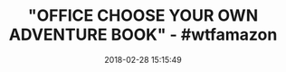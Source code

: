 ---
title: '"OFFICE CHOOSE YOUR OWN ADVENTURE BOOK" - #wtfamazon'
name: 'Office Odyssey: Choose Your Own Expedition (Volume 1)'
date: '2018-02-28 15:15:49'
buy_now: >-
  https://www.amazon.com/Office-Odyssey-Choose-Your-Expedition/dp/1984312855?SubscriptionId=AKIAIA5RBQIWQVTCUEUQ&tag=coldcutdeals-20&linkCode=xm2&camp=2025&creative=165953&creativeASIN=1984312855
description_markdown: |-
  Office Odyssey: Choose Your Own Expedition (Volume 1)

   
tweet_id_str: '968867339600056321'
price: $9.50
you_save: ''
asin: '1984312855'
image: 'https://images-na.ssl-images-amazon.com/images/I/51R9%2Bx2CXDL.jpg'

---